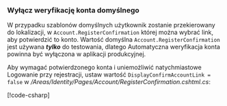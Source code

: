 <a name="ddav"></a>
### <a name="disable-default-account-verification"></a>Wyłącz weryfikację konta domyślnego

W przypadku szablonów domyślnych użytkownik zostanie przekierowany do lokalizacji, w `Account.RegisterConfirmation` której można wybrać link, aby potwierdzić to konto. Wartość domyślna `Account.RegisterConfirmation` jest używana ***tylko*** do testowania, dlatego Automatyczna weryfikacja konta powinna być wyłączona w aplikacji produkcyjnej.

Aby wymagać potwierdzonego konta i uniemożliwić natychmiastowe Logowanie przy rejestracji, ustaw wartość `DisplayConfirmAccountLink = false` w */Areas/Identity/Pages/Account/RegisterConfirmation.cshtml.cs*:

[!code-csharp[](~/security/authentication/identity/sample/WebApp3/Areas/Identity/Pages/Account/RegisterConfirmation.cshtml.cs?name=snippet&highlight=34)]